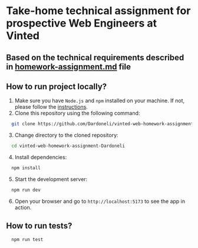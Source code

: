 # Take-home technical assignment for prospective Web Engineers at Vinted

## Based on the technical requirements described in [homework-assignment.md](homework-assignment.md) file



## How to run project locally?

1. Make sure you have `Node.js` and `npm` installed on your machine. If not, please follow the [instructions](https://nodejs.org/en/download/).
2. Clone this repository using the following command:
```bash
  git clone https://github.com/Dardoneli/vinted-web-homework-assignment-Dardoneli.git
```
3. Change directory to the cloned repository:
```bash
  cd vinted-web-homework-assignment-Dardoneli
```
4. Install dependencies:
```bash
  npm install
```
5. Start the development server:
```bash
  npm run dev
```
6. Open your browser and go to `http://localhost:5173` to see the app in action.

## How to run tests?

```bash
  npm run test
```